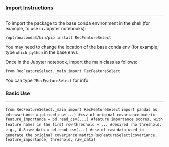 ### Import Instructions

---

To import the package to the base conda environment in the shell (for example, to use in Jupyter notebooks):

`/opt/anaconda3/bin/pip install RecFeatureSelect`

You may need to change the location of the base conda env (for example, type `which python` in the base env). 

Once in the Jupyter notebook, import the main class as follows:

`from RecFeatureSelect._main import RecFeatureSelect`

You can type `?RecFeatureSelect` for info. 

### Basic Use

---
`from RecFeatureSelect._main import RecFeatureSelect`
`import pandas as pd`
`covariance = pd.read_csv(...) #csv of original covariance matrix`
`feature_importance = pd.read_csv(...) #feature importance scores, with feature names in the first row`
`threshold = ... #desired rho threshold, e.g., 0.8`
`raw_data = pd.read_csv(...) #csv of raw data used to generate the original covariance matrix`
`RecFeatureSelect(covariance, feature_importance, threshold, raw_data)`


